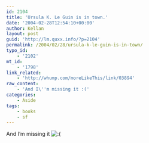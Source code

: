 ```yaml
---
id: 2104
title: 'Ursula K. Le Guin is in town.'
date: '2004-02-28T12:54:10+00:00'
author: Kellan
layout: post
guid: 'http://lm.quxx.info/?p=2104'
permalink: /2004/02/28/ursula-k-le-guin-is-in-town/
typo_id:
    - '2102'
mt_id:
    - '1798'
link_related:
    - 'http://whump.com/moreLikeThis/link/03894'
raw_content:
    - 'And I\''m missing it :('
categories:
    - Aside
tags:
    - books
    - sf
---
```


And I’m missing it ![:(](http://lm.local/wp-includes/images/smilies/frownie.png)
